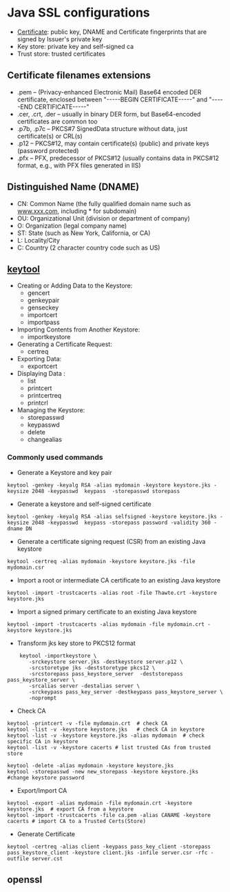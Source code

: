 # Java SSL configurations
- [Certificate](https://en.wikipedia.org/wiki/X.509): public key, DNAME and Certificate fingerprints that are signed by Issuer's private key
- Key store:  private key and self-signed ca
- Trust store: trusted certificates

## Certificate filenames extensions
- .pem – (Privacy-enhanced Electronic Mail) Base64 encoded DER certificate, enclosed between "-----BEGIN CERTIFICATE-----" and "-----END CERTIFICATE-----"
- .cer, .crt, .der – usually in binary DER form, but Base64-encoded certificates are common too
- .p7b, .p7c – PKCS#7 SignedData structure without data, just certificate(s) or CRL(s)
- .p12 – PKCS#12, may contain certificate(s) (public) and private keys (password protected)
- .pfx – PFX, predecessor of PKCS#12 (usually contains data in PKCS#12 format, e.g., with PFX files generated in IIS)

## Distinguished Name (DNAME)
- CN: Common Name (the fully qualified domain name such as www.xxx.com, including * for subdomain)
- OU: Organizational Unit (division or department of company)
- O:  Organization (legal company name)
- ST: State (such as New York, California, or CA)
- L:  Locality/City
- C:  Country (2 character country code such as US)

## [keytool](https://docs.oracle.com/en/java/javase/11/tools/keytool.html)
- Creating or Adding Data to the Keystore:
    - gencert
    - genkeypair
    - genseckey
    - importcert
    - importpass
- Importing Contents from Another Keystore:
    - importkeystore
- Generating a Certificate Request:
    - certreq
- Exporting Data:
    - exportcert
- Displaying Data :
    - list
    - printcert
    - printcertreq
    - printcrl
- Managing the Keystore:
    - storepasswd
    - keypasswd
    - delete
    - changealias

### Commonly used commands
- Generate a Keystore and key pair
```
keytool -genkey -keyalg RSA -alias mydomain -keystore keystore.jks -keysize 2048 -keypasswd  keypass  -storepasswd storepass
```    
- Generate a keystore and self-signed certificate 
```
keytool -genkey -keyalg RSA -alias selfsigned -keystore keystore.jks -keysize 2048 -keypasswd  keypass -storepass password -validity 360 -dname DN
```
- Generate a certificate signing request (CSR) from an existing Java keystore
```
keytool -certreq -alias mydomain -keystore keystore.jks -file mydomain.csr
```
- Import a root or intermediate CA certificate to an existing Java keystore
```
keytool -import -trustcacerts -alias root -file Thawte.crt -keystore keystore.jks
```
- Import a signed primary certificate to an existing Java keystore
```
keytool -import -trustcacerts -alias mydomain -file mydomain.crt -keystore keystore.jks
```
- Transform jks key store to PKCS12 format
```
	keytool -importkeystore \
	   -srckeystore server.jks -destkeystore server.p12 \
	   -srcstoretype jks -deststoretype pkcs12 \
	   -srcstorepass pass_keystore_server  -deststorepass pass_keystore_server \
	   -srcalias server -destalias server \
	   -srckeypass pass_key_server -destkeypass pass_keystore_server \
	   -noprompt
```
- Check CA
```
keytool -printcert -v -file mydomain.crt  # check CA
keytool -list -v -keystore keystore.jks   # check CA in keystore
keytool -list -v -keystore keystore.jks -alias mydomain  # check specific CA in keystore
keytool -list -v -keystore cacerts # list trusted CAs from trusted store

keytool -delete -alias mydomain -keystore keystore.jks
keytool -storepasswd -new new_storepass -keystore keystore.jks  #change keystore password
```
- Export/Import CA
```
keytool -export -alias mydomain -file mydomain.crt -keystore keystore.jks  # export CA from a keystore
keytool -import -trustcacerts -file ca.pem -alias CANAME -keystore cacerts # import CA to a Trusted Certs(Store)
```
- Generate Certificate
```
keytool -certreq -alias client -keypass pass_key_client -storepass pass_keystore_client -keystore client.jks -infile server.csr -rfc -outfile server.cst
```

## openssl
